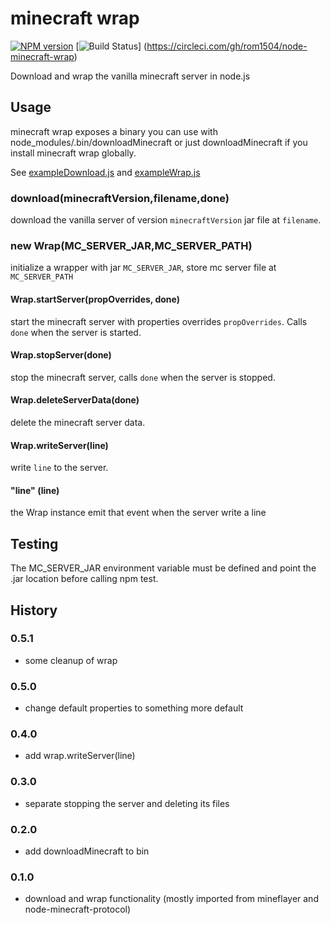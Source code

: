 # minecraft wrap

[![NPM version](https://img.shields.io/npm/v/minecraft-wrap.svg)](http://npmjs.com/package/minecraft-wrap)
[![Build Status](https://img.shields.io/circleci/project/rom1504/node-minecraft-wrap/master.svg)]
(https://circleci.com/gh/rom1504/node-minecraft-wrap)

Download and wrap the vanilla minecraft server in node.js

## Usage

minecraft wrap exposes a binary you can use with node_modules/.bin/downloadMinecraft or just downloadMinecraft if you 
install minecraft wrap globally.

See [exampleDownload.js](examples/exampleDownload.js) and [exampleWrap.js](examples/exampleWrap.js)

### download(minecraftVersion,filename,done)

download the vanilla server of version `minecraftVersion` jar file at `filename`.

### new Wrap(MC_SERVER_JAR,MC_SERVER_PATH)

initialize a wrapper with jar `MC_SERVER_JAR`, store mc server file at `MC_SERVER_PATH`

#### Wrap.startServer(propOverrides, done)

start the minecraft server with properties overrides `propOverrides`. Calls `done` when the server is started.

#### Wrap.stopServer(done)

stop the minecraft server, calls `done` when the server is stopped.

#### Wrap.deleteServerData(done)

delete the minecraft server data.

#### Wrap.writeServer(line)

write `line` to the server.

#### "line" (line)

the Wrap instance emit that event when the server write a line

## Testing

The MC_SERVER_JAR environment variable must be defined and point the .jar location before calling npm test.

## History

### 0.5.1

* some cleanup of wrap

### 0.5.0

* change default properties to something more default

### 0.4.0

* add wrap.writeServer(line)

### 0.3.0

* separate stopping the server and deleting its files

### 0.2.0

* add downloadMinecraft to bin

### 0.1.0

* download and wrap functionality (mostly imported from mineflayer and node-minecraft-protocol)
